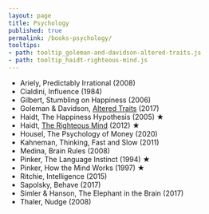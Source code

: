 ```yaml
---
layout: page
title: Psychology
published: true
permalink: /books-psychology/
tooltips: 
- path: tooltip_goleman-and-davidson-altered-traits.js
- path: tooltip_haidt-righteous-mind.js
---
```


* Ariely, Predictably Irrational (2008)
* Cialdini, Influence (1984)
* Gilbert, Stumbling on Happiness (2006)
* Goleman & Davidson, <a id="goleman-and-davidson-altered-traits" class="internal-link" href="/goleman-and-davidson-altered-traits/">Altered Traits</a> (2017)
* Haidt, The Happiness Hypothesis (2005) ★
* Haidt, <a id="haidt-righteous-mind" class="internal-link" href="/haidt-righteous-mind/">The Righteous Mind</a> (2012) ★
* Housel, The Psychology of Money (2020)
* Kahneman, Thinking, Fast and Slow (2011)
* Medina, Brain Rules (2008)
* Pinker, The Language Instinct (1994) ★
* Pinker, How the Mind Works (1997) ★
* Ritchie, Intelligence (2015)
* Sapolsky, Behave (2017)
* Simler & Hanson, The Elephant in the Brain (2017)
* Thaler, Nudge (2008)
